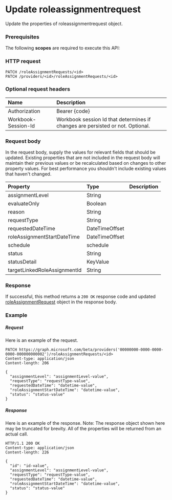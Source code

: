# Update roleassignmentrequest

Update the properties of roleassignmentrequest object.
### Prerequisites
The following **scopes** are required to execute this API: 
### HTTP request
<!-- { "blockType": "ignored" } -->
```http
PATCH /roleAssignmentRequests/<id>
PATCH /providers/<id>/roleAssignmentRequests/<id>
```
### Optional request headers
| Name       | Description|
|:-----------|:-----------|
| Authorization  | Bearer {code}|
| Workbook-Session-Id  | Workbook session Id that determines if changes are persisted or not. Optional.|

### Request body
In the request body, supply the values for relevant fields that should be updated. Existing properties that are not included in the request body will maintain their previous values or be recalculated based on changes to other property values. For best performance you shouldn't include existing values that haven't changed.

| Property	   | Type	|Description|
|:---------------|:--------|:----------|
|assignmentLevel|String||
|evaluateOnly|Boolean||
|reason|String||
|requestType|String||
|requestedDateTime|DateTimeOffset||
|roleAssignmentStartDateTime|DateTimeOffset||
|schedule|schedule||
|status|String||
|statusDetail|KeyValue||
|targetLinkedRoleAssignmentId|String||

### Response
If successful, this method returns a `200 OK` response code and updated [roleAssignmentRequest](../resources/roleassignmentrequest.md) object in the response body.
### Example
##### Request
Here is an example of the request.
<!-- {
  "blockType": "request",
  "name": "update_roleassignmentrequest"
}-->
```http
PATCH https://graph.microsoft.com/beta/providers('00000000-0000-0000-0000-000000000002')/roleAssignmentRequests/<id>
Content-type: application/json
Content-length: 206

{
  "assignmentLevel": "assignmentLevel-value",
  "requestType": "requestType-value",
  "requestedDateTime": "datetime-value",
  "roleAssignmentStartDateTime": "datetime-value",
  "status": "status-value"
}
```
##### Response
Here is an example of the response. Note: The response object shown here may be truncated for brevity. All of the properties will be returned from an actual call.
<!-- {
  "blockType": "response",
  "truncated": true,
  "@odata.type": "microsoft.graph.roleAssignmentRequest"
} -->
```http
HTTP/1.1 200 OK
Content-type: application/json
Content-length: 226

{
  "id": "id-value",
  "assignmentLevel": "assignmentLevel-value",
  "requestType": "requestType-value",
  "requestedDateTime": "datetime-value",
  "roleAssignmentStartDateTime": "datetime-value",
  "status": "status-value"
}
```

<!-- uuid: 8fcb5dbc-d5aa-4681-8e31-b001d5168d79
2015-10-25 14:57:30 UTC -->
<!-- {
  "type": "#page.annotation",
  "description": "Update roleassignmentrequest",
  "keywords": "",
  "section": "documentation",
  "tocPath": ""
}-->